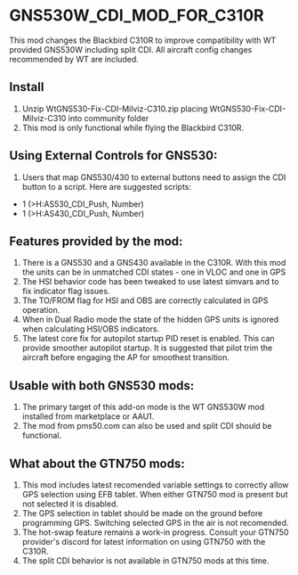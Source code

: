 # GNS530W_CDI_MOD_FOR_C310R
This mod changes the Blackbird C310R to improve compatibility with WT provided GNS530W including split CDI.
All aircraft config changes recommended by WT are included.


## Install

1. Unzip WtGNS530-Fix-CDI-Milviz-C310.zip placing WtGNS530-Fix-CDI-Milviz-C310 into community folder
2. This mod is only functional while flying the Blackbird C310R.

## Using External Controls for GNS530:

1. Users that map GNS530/430 to external buttons need to assign the CDI button to a script. Here are suggested scripts:

* 1 (>H:AS530_CDI_Push, Number)
* 1 (>H:AS430_CDI_Push, Number)

## Features provided by the mod:

1. There is a GNS530 and a GNS430 available in the C310R. With this mod the units can be in unmatched CDI states - one in VLOC and one in GPS
2. The HSI behavior code has been tweaked to use latest simvars and to fix indicator flag issues.
3. The TO/FROM flag for HSI and OBS are correctly calculated in GPS operation.
4. When in Dual Radio mode the state of the hidden GPS units is ignored when calculating HSI/OBS indicators.
5. The latest core fix for autopilot startup PID reset is enabled. This can provide smoother autopilot startup. It is suggested that pilot trim the aircraft before engaging the AP for smoothest transition.

## Usable with both GNS530 mods:

1. The primary target of this add-on mode is the WT GNS530W mod installed from marketplace or AAU1.
2. The mod from pms50.com can also be used and split CDI should be functional. 

## What about the GTN750 mods:

1. This mod includes latest recomended variable settings to correctly allow GPS selection using EFB tablet. When either GTN750 mod is present but not selected it is disabled.
2. The GPS selection in tablet should be made on the ground before programming GPS.  Switching selected GPS in the air is not recomended.
2. The hot-swap feature remains a work-in progress. Consult your GTN750 provider's discord for latest information on using GTN750 with the C310R.
3. The split CDI behavior is not available in GTN750 mods at this time.
